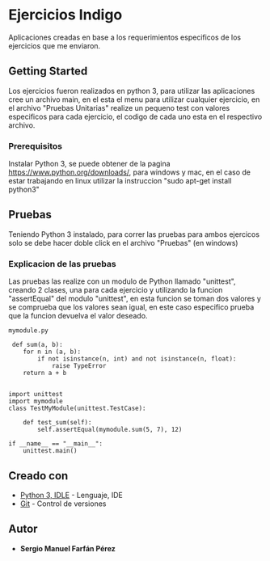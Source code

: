 # Ejercicios Indigo

Aplicaciones creadas en base a los requerimientos especificos de los ejercicios que me enviaron. 

## Getting Started

Los ejercicios fueron realizados en python 3, para utilizar las aplicaciones cree un archivo main, en el esta el menu
para utilizar cualquier ejercicio, en el archivo "Pruebas Unitarias" realize un pequeno test con valores especificos para
cada ejercicio, el codigo de cada uno esta en el respectivo archivo.

### Prerequisitos

Instalar Python 3, se puede obtener de la pagina https://www.python.org/downloads/, para windows y mac, en el caso de estar trabajando en linux
utilizar la instruccion "sudo apt-get install python3"

## Pruebas

Teniendo Python 3 instalado, para correr las pruebas para ambos ejercicos solo se debe hacer doble click en el archivo "Pruebas" (en windows)

### Explicacion de las pruebas

Las pruebas las realize con un modulo de Python llamado "unittest", creando 2 clases, una para cada ejercicio y utilizando la funcion "assertEqual" del modulo
"unittest", en esta funcion se toman dos valores y se comprueba que los valores sean igual, en este caso especifico prueba que la funcion devuelva el valor
deseado.

```
mymodule.py

 def sum(a, b):
    for n in (a, b):
        if not isinstance(n, int) and not isinstance(n, float):
            raise TypeError
    return a + b

	
import unittest
import mymodule
class TestMyModule(unittest.TestCase):
    
    def test_sum(self):
        self.assertEqual(mymodule.sum(5, 7), 12)

if __name__ == "__main__":
    unittest.main()
```

## Creado con

* [Python 3, IDLE]( https://www.python.org/downloads/) - Lenguaje, IDE
* [Git](https://git-scm.com) - Control de versiones


## Autor

* **Sergio Manuel Farfán Pérez** 